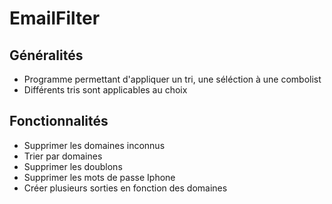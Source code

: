 # EmailFilter

## Généralités
- Programme permettant d'appliquer un tri, une séléction à une combolist
- Différents tris sont applicables au choix

## Fonctionnalités
- Supprimer les domaines inconnus 
- Trier par domaines
- Supprimer les doublons
- Supprimer les mots de passe Iphone
- Créer plusieurs sorties en fonction des domaines
